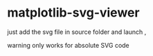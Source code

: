 # matplotlib-svg-viewer


just add the svg file in source folder and launch ,

warning only works for absolute SVG code
